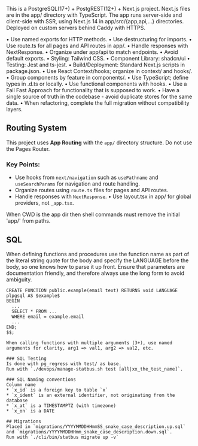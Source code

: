 This is a PostgreSQL(17+) + PostgREST(12+) + Next.js project.
Next.js files are in the app/ directory with TypeScript.
The app runs server-side and client-side with SSR, using Next.js 14 in app/src/{app,api,...} directories.
Deployed on custom servers behind Caddy with HTTPS.

 • Use named exports for HTTP methods.
 • Use destructuring for imports.
 • Use route.ts for all pages and API routes in app/.
 • Handle responses with NextResponse.
 • Organize under app/api to match endpoints.
 • Avoid default exports.
 • Styling: Tailwind CSS.
 • Component Library: shadcn/ui
 • Testing: Jest and ts-jest.
 • Build/Deployment: Standard Next.js scripts in package.json.
 • Use React Context/hooks; organize in context/ and hooks/.
 • Group components by feature in components/.
 • Use TypeScript; define types in .d.ts or locally.
 • Use functional components with hooks.
 • Use a Fail Fast Approach for functionality that is supposed to work.
 • Have a single source of truth in the codebase - avoid duplicate stores for the same data.
 • When refactoring, complete the full migration without compatibility layers.
## Routing System
This project uses **App Routing** with the `app/` directory structure. Do not use the Pages Router.

### Key Points:
- Use hooks from `next/navigation` such as `usePathname` and `useSearchParams` for navigation and route handling.
- Organize routes using `route.ts` files for pages and API routes.
- Handle responses with `NextResponse`.
 • Use layout.tsx in app/ for global providers, not `_app.tsx`. 

When CWD is the app dir then shell commands must remove the initial 'app/' from paths.

## SQL
When defining functions and procedures use the function name as part of the literal string quote
for the body and specify the LANGUAGE before the body, so one knows how to parse it up front.
Ensure that parameters are documentation friendly, and therefore always use the long form
to avoid ambiguity.
```
CREATE FUNCTION public.example(email text) RETURNS void LANGUAGE plpgsql AS $example$
BEGIN
  ...
  SELECT * FROM ...
  WHERE email = example.email
  ...
END;
$$;

When calling functions with multiple arguments (3+), use named arguments for clarity, arg1 => val1, arg2 => val2, etc.

### SQL Testing
Is done with pg_regress with test/ as base.
Run with `./devops/manage-statbus.sh test [all|xx_the_test_name]`.

### SQL Naming conventions
Column name
* `x_id` is a foreign key to table `x`
* `x_ident` is an external identifier, not originating from the database
* `x_at` is a TIMESTAMPTZ (with timezone)
* `x_on` is a DATE

## Migrations
Placed in `migrations/YYYYMMDDHHmmSS_snake_case_description.up.sql` and `migrations/YYYYMMDDHHmm_snake_case_description.down.sql`.
Run with `./cli/bin/statbus migrate up -v`